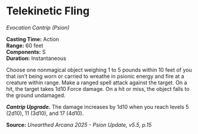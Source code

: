 # Telekinetic Fling
*Evocation Cantrip (Psion)*

**Casting Time:** Action  
**Range:** 60 feet  
**Components:** S  
**Duration:** Instantaneous  

Choose one nonmagical object weighing 1 to 5 pounds within 10 feet of you that isn’t being worn or carried to wreathe in psionic energy and fire at a creature within range. Make a ranged spell attack against the target. On a hit, the target takes 1d10 Force damage. On a hit or miss, the object falls to the ground undamaged.

***Cantrip Upgrade.*** The damage increases by 1d10 when you reach levels 5 (2d10), 11 (3d10), and 17 (4d10).

**Source:** *Unearthed Arcana 2025 - Psion Update, v5.5, p.15*
